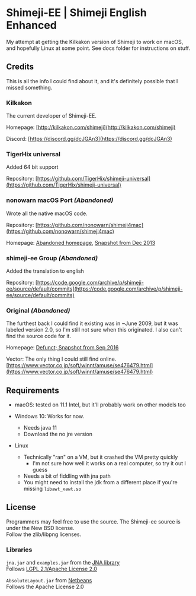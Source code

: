 # Shimeji-EE | Shimeji English Enhanced

My attempt at getting the Kilkakon version of Shimeji to work on macOS, and hopefully Linux at some point. See docs folder for instructions on stuff.

## Credits

This is all the info I could find about it, and it's definitely possible that I missed something.

### Kilkakon

The current developer of Shimeji-EE.

Homepage: [http://kilkakon.com/shimeji](http://kilkakon.com/shimeji)

Discord: [https://discord.gg/dcJGAn3](https://discord.gg/dcJGAn3)

### TigerHix universal

Added 64 bit support

Repository: [https://github.com/TigerHix/shimeji-universal](https://github.com/TigerHix/shimeji-universal)

### nonowarn macOS Port _(Abandoned)_

Wrote all the native macOS code.

Repository: [https://github.com/nonowarn/shimeji4mac](https://github.com/nonowarn/shimeji4mac)

Homepage: [Abandoned homepage](http://nonowarn.jp/shimeji/index-en.html),
[Snapshot from Dec 2013](https://web.archive.org/web/20131221091851/http://nonowarn.jp/shimeji/index-en.html)

### shimeji-ee Group _(Abandoned)_

Added the translation to english

Repository: [https://code.google.com/archive/p/shimeji-ee/source/default/commits](https://code.google.com/archive/p/shimeji-ee/source/default/commits)

### Original _(Abandoned)_

The furthest back I could find it existing was in ~June 2009, but it was labeled version 2.0, so I'm still not sure when this originated. I also can't find the source code for it.

Homepage: [Defunct; Snapshot from Sep 2016](https://web.archive.org/web/20160901003054/http://www.group-finity.com:80/Shimeji/)

Vector: The only thing I could still find online.
[https://www.vector.co.jp/soft/winnt/amuse/se476479.html](https://www.vector.co.jp/soft/winnt/amuse/se476479.html)

## Requirements

- macOS: tested on 11.1 Intel, but it'll probably work on other models too
    
- Windows 10: Works for now.
  - Needs java 11
  - Download the no jre version

- Linux
  - Technically "ran" on a VM, but it crashed the VM pretty quickly
    - I'm not sure how well it works on a real computer, so try it out I guess
  - Needs a bit of fiddling with jna path
  - You might need to install the jdk from a different place if you're missing `libawt_xawt.so`

## License

Programmers may feel free to use the source. The Shimeji-ee source is under the New BSD license.  
Follow the zlib/libpng licenses.

### Libraries

`jna.jar` and `examples.jar` from the [JNA library](https://github.com/java-native-access/jna)  
Follows [LGPL 2.1/Apache License 2.0](https://github.com/java-native-access/jna/blob/master/LICENSE)

`AbsoluteLayout.jar` from [Netbeans](https://github.com/apache/netbeans)  
Follows the Apache License 2.0